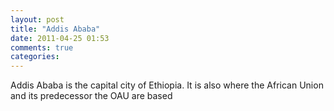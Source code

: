 ```yaml
---
layout: post
title: "Addis Ababa"
date: 2011-04-25 01:53
comments: true
categories: 
---
```


Addis Ababa is the capital city of Ethiopia.  It is also where the African Union and its predecessor the OAU are based

